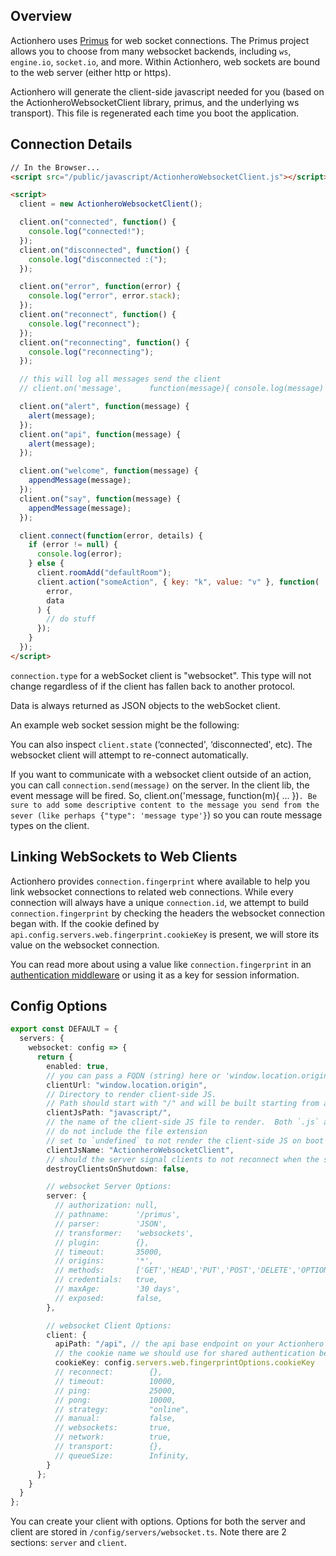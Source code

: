 ## Overview

Actionhero uses [Primus](https://github.com/primus/primus) for web socket connections. The Primus project allows you to choose from many websocket backends, including `ws`, `engine.io`, `socket.io`, and more. Within Actionhero, web sockets are bound to the web server (either http or https).

Actionhero will generate the client-side javascript needed for you (based on the ActionheroWebsocketClient library, primus, and the underlying ws transport). This file is regenerated each time you boot the application.

## Connection Details

```html
// In the Browser...
<script src="/public/javascript/ActionheroWebsocketClient.js"></script>

<script>
  client = new ActionheroWebsocketClient();

  client.on("connected", function() {
    console.log("connected!");
  });
  client.on("disconnected", function() {
    console.log("disconnected :(");
  });

  client.on("error", function(error) {
    console.log("error", error.stack);
  });
  client.on("reconnect", function() {
    console.log("reconnect");
  });
  client.on("reconnecting", function() {
    console.log("reconnecting");
  });

  // this will log all messages send the client
  // client.on('message',      function(message){ console.log(message) })

  client.on("alert", function(message) {
    alert(message);
  });
  client.on("api", function(message) {
    alert(message);
  });

  client.on("welcome", function(message) {
    appendMessage(message);
  });
  client.on("say", function(message) {
    appendMessage(message);
  });

  client.connect(function(error, details) {
    if (error != null) {
      console.log(error);
    } else {
      client.roomAdd("defaultRoom");
      client.action("someAction", { key: "k", value: "v" }, function(
        error,
        data
      ) {
        // do stuff
      });
    }
  });
</script>
```

`connection.type` for a webSocket client is "websocket". This type will not change regardless of if the client has fallen back to another protocol.

Data is always returned as JSON objects to the webSocket client.

An example web socket session might be the following:

You can also inspect `client.state` (‘connected', ‘disconnected', etc). The websocket client will attempt to re-connect automatically.

If you want to communicate with a websocket client outside of an action, you can call `connection.send(message)` on the server. In the client lib, the event message will be fired. So, client.on('message, function(m){ ... })`. Be sure to add some descriptive content to the message you send from the sever (like perhaps {"type": 'message type'}`) so you can route message types on the client.

## Linking WebSockets to Web Clients

Actionhero provides `connection.fingerprint` where available to help you link websocket connections to related web connections. While every connection will always have a unique `connection.id`, we attempt to build `connection.fingerprint` by checking the headers the websocket connection began with. If the cookie defined by `api.config.servers.web.fingerprint.cookieKey` is present, we will store its value on the websocket connection.

You can read more about using a value like `connection.fingerprint` in an [authentication middleware](tutorials/middleware) or using it as a key for session information.

## Config Options

```ts
export const DEFAULT = {
  servers: {
    websocket: config => {
      return {
        enabled: true,
        // you can pass a FQDN (string) here or 'window.location.origin'
        clientUrl: "window.location.origin",
        // Directory to render client-side JS.
        // Path should start with "/" and will be built starting from api.config..general.paths.public
        clientJsPath: "javascript/",
        // the name of the client-side JS file to render.  Both `.js` and `.min.js` versions will be created
        // do not include the file extension
        // set to `undefined` to not render the client-side JS on boot
        clientJsName: "ActionheroWebsocketClient",
        // should the server signal clients to not reconnect when the server is shutdown/reboot
        destroyClientsOnShutdown: false,

        // websocket Server Options:
        server: {
          // authorization: null,
          // pathname:      '/primus',
          // parser:        'JSON',
          // transformer:   'websockets',
          // plugin:        {},
          // timeout:       35000,
          // origins:       '*',
          // methods:       ['GET','HEAD','PUT','POST','DELETE','OPTIONS'],
          // credentials:   true,
          // maxAge:        '30 days',
          // exposed:       false,
        },

        // websocket Client Options:
        client: {
          apiPath: "/api", // the api base endpoint on your Actionhero server
          // the cookie name we should use for shared authentication between WS and web connections
          cookieKey: config.servers.web.fingerprintOptions.cookieKey
          // reconnect:        {},
          // timeout:          10000,
          // ping:             25000,
          // pong:             10000,
          // strategy:         "online",
          // manual:           false,
          // websockets:       true,
          // network:          true,
          // transport:        {},
          // queueSize:        Infinity,
        }
      };
    }
  }
};
```

You can create your client with options. Options for both the server and client are stored in `/config/servers/websocket.ts`. Note there are 2 sections: `server` and `client`.
